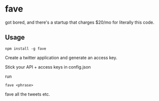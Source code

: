 fave
=============

got bored, and there's a startup that charges $20/mo for literally
this code.

## Usage

```npm install -g fave```

Create a twitter application and generate an access key.

Stick your API + access keys in config.json

run

```fave <phrase>```

fave all the tweets etc.
